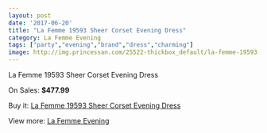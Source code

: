 ```yaml
---
layout: post
date: '2017-06-20'
title: "La Femme 19593 Sheer Corset Evening Dress"
category: La Femme Evening
tags: ["party","evening","brand","dress","charming"]
image: http://img.princessan.com/25522-thickbox_default/la-femme-19593-sheer-corset-evening-dress.jpg
---
```

La Femme 19593 Sheer Corset Evening Dress

On Sales: **$477.99**
<a href="https://www.princessan.com/en/la-femme-evening/11586-la-femme-19593-sheer-corset-evening-dress.html"><amp-img layout="responsive" width="600" height="600" src="//img.princessan.com/25522-thickbox_default/la-femme-19593-sheer-corset-evening-dress.jpg" alt="La Femme 19593 Sheer Corset Evening Dress 0" /></a>

Buy it: [La Femme 19593 Sheer Corset Evening Dress](https://www.princessan.com/en/la-femme-evening/11586-la-femme-19593-sheer-corset-evening-dress.html "La Femme 19593 Sheer Corset Evening Dress")

View more: [La Femme Evening](https://www.princessan.com/en/29-la-femme-evening "La Femme Evening")